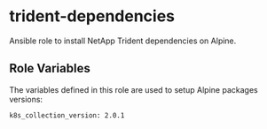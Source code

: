 trident-dependencies
=========

Ansible role to install NetApp Trident dependencies on Alpine.

Role Variables
--------------

The variables defined in this role are used to setup Alpine packages versions:

    k8s_collection_version: 2.0.1
